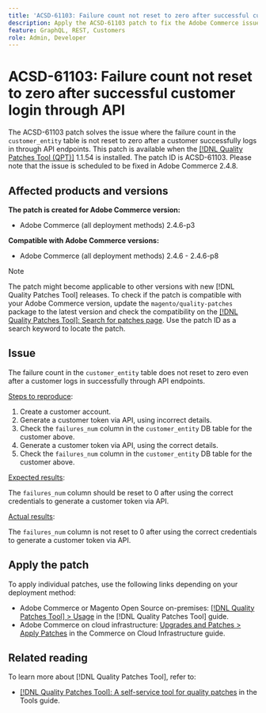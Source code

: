 ```yaml
---
title: 'ACSD-61103: Failure count not reset to zero after successful customer login through API'
description: Apply the ACSD-61103 patch to fix the Adobe Commerce issue where the failure count in the `customer_entity` table is not reset to zero after a customer successfully logs in through API endpoints.
feature: GraphQL, REST, Customers 
role: Admin, Developer
---
```


# ACSD-61103: Failure count not reset to zero after successful customer login through API

The ACSD-61103 patch solves the issue where the failure count in the `customer_entity` table is not reset to zero after a customer successfully logs in through API endpoints. This patch is available when the [[!DNL Quality Patches Tool (QPT)]](/help/tools/quality-patches-tool/quality-patches-tool-to-self-serve-quality-patches.md) 1.1.54 is installed. The patch ID is ACSD-61103. Please note that the issue is scheduled to be fixed in Adobe Commerce 2.4.8. 

## Affected products and versions

**The patch is created for Adobe Commerce version:**

* Adobe Commerce (all deployment methods) 2.4.6-p3

**Compatible with Adobe Commerce versions:**

* Adobe Commerce (all deployment methods) 2.4.6 - 2.4.6-p8

>[!NOTE]
>
>The patch might become applicable to other versions with new [!DNL Quality Patches Tool] releases. To check if the patch is compatible with your Adobe Commerce version, update the `magento/quality-patches` package to the latest version and check the compatibility on the [[!DNL Quality Patches Tool]: Search for patches page](https://experienceleague.adobe.com/tools/commerce-quality-patches/index.html). Use the patch ID as a search keyword to locate the patch.

## Issue

The failure count in the `customer_entity` table does not reset to zero even after a customer logs in successfully through API endpoints. 

<u>Steps to reproduce</u>:

1. Create a customer account.
1. Generate a customer token via API, using incorrect details.
1. Check the `failures_num` column in the `customer_entity` DB table for the customer above.
1. Generate a customer token via API, using the correct details.
1. Check the `failures_num` column in the `customer_entity` DB table for the customer above.

<u>Expected results</u>:

The `failures_num` column should be reset to 0 after using the correct credentials to generate a customer token via API.

<u>Actual results</u>:

The `failures_num` column is not reset to 0 after using the correct credentials to generate a customer token via API.

## Apply the patch

To apply individual patches, use the following links depending on your deployment method:

* Adobe Commerce or Magento Open Source on-premises: [[!DNL Quality Patches Tool] > Usage](/help/tools/quality-patches-tool/usage.md) in the [!DNL Quality Patches Tool] guide.
* Adobe Commerce on cloud infrastructure: [Upgrades and Patches > Apply Patches](https://experienceleague.adobe.com/docs/commerce-cloud-service/user-guide/develop/upgrade/apply-patches.html) in the Commerce on Cloud Infrastructure guide.

## Related reading

To learn more about [!DNL Quality Patches Tool], refer to:

* [[!DNL Quality Patches Tool]: A self-service tool for quality patches](/help/tools/quality-patches-tool/quality-patches-tool-to-self-serve-quality-patches.md) in the Tools guide.

